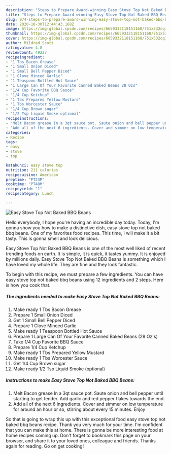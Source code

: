 ```yaml
---
description: "Steps to Prepare Award-winning Easy Stove Top Not Baked BBQ Beans"
title: "Steps to Prepare Award-winning Easy Stove Top Not Baked BBQ Beans"
slug: 974-steps-to-prepare-award-winning-easy-stove-top-not-baked-bbq-beans
date: 2020-10-30T12:44:43.168Z
image: https://img-global.cpcdn.com/recipes/6659332118151168/751x532cq70/easy-stove-top-not-baked-bbq-beans-recipe-main-photo.jpg
thumbnail: https://img-global.cpcdn.com/recipes/6659332118151168/751x532cq70/easy-stove-top-not-baked-bbq-beans-recipe-main-photo.jpg
cover: https://img-global.cpcdn.com/recipes/6659332118151168/751x532cq70/easy-stove-top-not-baked-bbq-beans-recipe-main-photo.jpg
author: Mildred Scott
ratingvalue: 4.8
reviewcount: 49227
recipeingredient:
- "1 Tbs Bacon Grease"
- "1 Small Onion Diced"
- "1 Small Bell Pepper Diced"
- "1 Clove Minced Garlic"
- "1 Teaspoon Bottled Hot Sauce"
- "1 Large Can Of Your Favorite Canned Baked Beans 28 Ozs"
- "1/4 Cup Favorite BBQ Sauce"
- "1/4 Cup Ketchup"
- "1 Tbs Prepared Yellow Mustard"
- "1 Tbs Worcester Sauce"
- "1/4 Cup Brown sugar"
- "1/2 Tsp Liquid Smoke optional"
recipeinstructions:
- "Melt Bacon grease In a 3qt sauce pot. Saute onion and bell pepper until starting to get tender. Add garlic and red pepper flakes towards the end."
- "Add all of the next 6 ingredients. Cover and simmer on low temperature for around an hour or so, stirring about every 15 minutes. Enjoy"
categories:
- Recipe
tags:
- easy
- stove
- top

katakunci: easy stove top 
nutrition: 211 calories
recipecuisine: American
preptime: "PT23M"
cooktime: "PT48M"
recipeyield: "1"
recipecategory: Lunch

---
```



![Easy Stove Top Not Baked BBQ Beans](https://img-global.cpcdn.com/recipes/6659332118151168/751x532cq70/easy-stove-top-not-baked-bbq-beans-recipe-main-photo.jpg)

Hello everybody, I hope you're having an incredible day today. Today, I'm gonna show you how to make a distinctive dish, easy stove top not baked bbq beans. One of my favorites food recipes. This time, I will make it a bit tasty. This is gonna smell and look delicious.

Easy Stove Top Not Baked BBQ Beans is one of the most well liked of recent trending foods on earth. It is simple, it is quick, it tastes yummy. It is enjoyed by millions daily. Easy Stove Top Not Baked BBQ Beans is something which I have loved my whole life. They are fine and they look fantastic.




To begin with this recipe, we must prepare a few ingredients. You can have easy stove top not baked bbq beans using 12 ingredients and 2 steps. Here is how you cook that.

<!--inarticleads1-->

##### The ingredients needed to make Easy Stove Top Not Baked BBQ Beans:

1. Make ready 1 Tbs Bacon Grease
1. Prepare 1 Small Onion Diced
1. Get 1 Small Bell Pepper Diced
1. Prepare 1 Clove Minced Garlic
1. Make ready 1 Teaspoon Bottled Hot Sauce
1. Prepare 1 Large Can Of Your Favorite Canned Baked Beans (28 Oz&#39;s)
1. Take 1/4 Cup Favorite BBQ Sauce
1. Prepare 1/4 Cup Ketchup
1. Make ready 1 Tbs Prepared Yellow Mustard
1. Make ready 1 Tbs Worcester Sauce
1. Get 1/4 Cup Brown sugar
1. Make ready 1/2 Tsp Liquid Smoke (optional)




<!--inarticleads2-->

##### Instructions to make Easy Stove Top Not Baked BBQ Beans:

1. Melt Bacon grease In a 3qt sauce pot. Saute onion and bell pepper until starting to get tender. Add garlic and red pepper flakes towards the end.
1. Add all of the next 6 ingredients. Cover and simmer on low temperature for around an hour or so, stirring about every 15 minutes. Enjoy




So that is going to wrap this up with this exceptional food easy stove top not baked bbq beans recipe. Thank you very much for your time. I'm confident that you can make this at home. There is gonna be more interesting food at home recipes coming up. Don't forget to bookmark this page on your browser, and share it to your loved ones, colleague and friends. Thanks again for reading. Go on get cooking!

